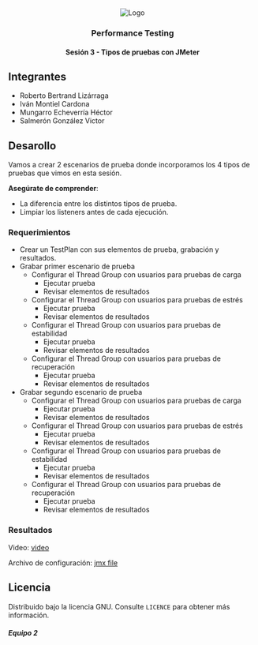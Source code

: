 <!-- PROJECT LOGO -->
<br />
<p align="center">
  <a>
    <img src="https://upload.wikimedia.org/wikipedia/commons/4/43/Cognizant_logo_2022.svg" alt="Logo">
  </a>

<h3 align="center">Performance Testing</h3>
<h4 align="center">Sesión 3 - Tipos de pruebas con JMeter</h4>

## Integrantes

* Roberto Bertrand Lizárraga
* Iván Montiel Cardona
* Mungarro Echeverría Héctor
* Salmerón González Victor

## Desarollo
Vamos a crear 2 escenarios de prueba donde incorporamos los 4 tipos de pruebas que vimos en esta sesión.

**Asegúrate de comprender**:

* La diferencia entre los distintos tipos de prueba.
* Limpiar los listeners antes de cada ejecución.

### Requerimientos

* Crear un TestPlan con sus elementos de prueba, grabación y resultados.
* Grabar primer escenario de prueba
	* Configurar el Thread Group con usuarios para pruebas de carga
		* Ejecutar prueba
		* Revisar elementos de resultados
	* Configurar el Thread Group con usuarios para pruebas de estrés
		* Ejecutar prueba
		* Revisar elementos de resultados
	* Configurar el Thread Group con usuarios para pruebas de estabilidad
		* Ejecutar prueba
		* Revisar elementos de resultados
	* Configurar el Thread Group con usuarios para pruebas de recuperación
		* Ejecutar prueba
		* Revisar elementos de resultados
* Grabar segundo escenario de prueba
	* Configurar el Thread Group con usuarios para pruebas de carga
		* Ejecutar prueba
		* Revisar elementos de resultados
	* Configurar el Thread Group con usuarios para pruebas de estrés
		* Ejecutar prueba
		* Revisar elementos de resultados
	* Configurar el Thread Group con usuarios para pruebas de estabilidad
		* Ejecutar prueba
		* Revisar elementos de resultados
	* Configurar el Thread Group con usuarios para pruebas de recuperación
		* Ejecutar prueba
		* Revisar elementos de resultados

### Resultados

Video: [video](https://drive.google.com/uc?export=download&id=1rSXfpLuikkdJaOtPVOxy-3AgvRDIimIk)

Archivo de configuración: [jmx file](https://github.com/begeistert/PerformanceTesting/raw/master/Sesion%203/Postwork.jmx)

## Licencia
Distribuido bajo la licencia GNU. Consulte `LICENCE` para obtener más información.

##### Equipo 2
